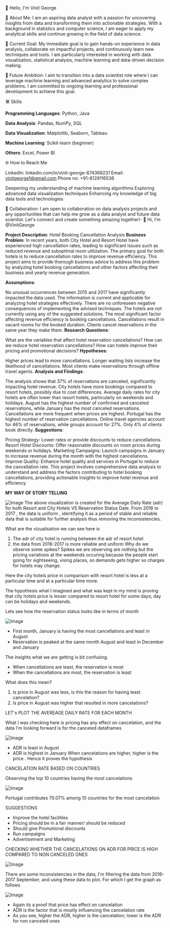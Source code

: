 👋 Hello, I'm Vinit George

🌟 About Me:
I am an aspiring data analyst with a passion for uncovering insights from data and transforming them into actionable strategies. With a background in statistics and computer science, I am eager to apply my analytical skills and continue growing in the field of data science.

🎯 Current Goal:
My immediate goal is to gain hands-on experience in data analysis, collaborate on impactful projects, and continuously learn new techniques and tools. I am particularly interested in working with data visualization, statistical analysis, machine learning and data-driven decision making.

🚀 Future Ambition:
I aim to transition into a data scientist role where I can leverage machine learning and advanced analytics to solve complex problems. I am committed to ongoing learning and professional development to achieve this goal.


🛠️ Skills

**Programming Languages**: Python, Java

**Data Analysis**: Pandas, NumPy, SQL

**Data Visualization**: Matplotlib, Seaborn, Tableau

**Machine Learning**: Scikit-learn (beginner)

**Others**: Excel, Power BI

🌐 How to Reach Me

LinkedIn: linkedin.com/in/vinit-george-674368231
Email: vinitgeorge1@gmail.com
Phone no: +91-8129116536

Deepening my understanding of machine learning algorithms
Exploring advanced data visualization techniques
Enhancing my knowledge of big data tools and technologies

🤝 Collaboration:
I am open to collaboration on data analysis projects and any opportunities that can help me grow as a data analyst and future data scientist. Let's connect and create something amazing together!- 👋 Hi, I’m @VinitGeorge

**Project Description**: Hotel Booking Cancellation Analysis
**Business Problem**:
In recent years, both City Hotel and Resort Hotel have experienced high cancellation rates, leading to significant issues such as reduced revenue and suboptimal room utilization. The primary goal for both hotels is to reduce cancellation rates to improve revenue efficiency. This project aims to provide thorough business advice to address this problem by analyzing hotel booking cancellations and other factors affecting their business and yearly revenue generation.

**Assumptions**:

No unusual occurrences between 2015 and 2017 have significantly impacted the data used.
The information is current and applicable for analyzing hotel strategies effectively.
There are no unforeseen negative consequences of implementing the advised techniques.
The hotels are not currently using any of the suggested solutions.
The most significant factor affecting revenue efficiency is booking cancellations.
Cancellations result in vacant rooms for the booked duration.
Clients cancel reservations in the same year they make them.
**Research Questions**:

What are the variables that affect hotel reservation cancellations?
How can we reduce hotel reservation cancellations?
How can hotels improve their pricing and promotional decisions?
**Hypotheses**:

Higher prices lead to more cancellations.
Longer waiting lists increase the likelihood of cancellations.
Most clients make reservations through offline travel agents.
**Analysis and Findings**:

The analysis shows that 37% of reservations are canceled, significantly impacting hotel revenue.
City hotels have more bookings compared to resort hotels, possibly due to cost differences.
Average daily rates for city hotels are often lower than resort hotels, particularly on weekends and holidays.
August has the highest number of confirmed and canceled reservations, while January has the most canceled reservations.
Cancellations are more frequent when prices are highest.
Portugal has the highest number of reservation cancellations.
Online travel agencies account for 46% of reservations, while groups account for 27%. Only 4% of clients book directly.
**Suggestions**:

Pricing Strategy: Lower rates or provide discounts to reduce cancellations.
Resort Hotel Discounts: Offer reasonable discounts on room prices during weekends or holidays.
Marketing Campaigns: Launch campaigns in January to increase revenue during the month with the highest cancellations.
Improve Quality: Enhance hotel quality and services in Portugal to reduce the cancellation rate.
This project involves comprehensive data analysis to understand and address the factors contributing to hotel booking cancellations, providing actionable insights to improve hotel revenue and efficiency

**MY WAY OF STORY TELLING**

![Image](https://github.com/user-attachments/assets/6e96ef80-1662-42e1-b96b-88f38072be53)
The above visualization is created for the Average Daily Rate (adr) for both Resort and City Hotels VS Reservation Status Date. From 2016 to 2017 , the data is uniform , identifying it as a period of stable and reliable data that is suitable for further analysis thus removing the inconsistencies.
 
What are the vizualisation we can see here is
1) The adr of city hotel is running between the adr of resort hotel
2) the data from 2016-2017 is more reliable and uniform
Why do we observe some spikes?
Spikes we are observing are nothing but the pricing variations at the weekends occuring because the people start going for sightseeing, vising places, so demands gets higher so charges for hotels may change.

Here the city hotels price in comparison with resort hotel  is less at a particular time and at a particular time more.

The hypothesis what I imagined and what was kept in my mind is proving that city hotels price is lesser compared to resort hotel for some days; day can be holidays and weekends.

Lets see how the reservation status looks like in terms of month


![Image](https://github.com/user-attachments/assets/b02dd939-358f-4f9d-937d-040b13c70423)

- First month, January is having the most cancellations and least in August 
- Reservation is peaked at the same month August and least in December and January

 The insights what we are getting is bit confusing.

- When cancellations are least, the reservation is most
- When the cancellations are most, the reservation is least

What does this mean?
1) Is price in August was less, is this the reason for having least cancelation?
2) Is price in August was higher that resulted in more cancelations?

LET's PLOT THE AVEREAGE DAILY RATE FOR EACH MONTH

What I  was checking here is pricing has any effect on cancelation, and the data I'm looking forward is for the canceled dataframes

![Image](https://github.com/user-attachments/assets/8120e6b5-cec5-4e87-aca1-724554345dc0)

- ADR is least in August
- ADR is highest in January
          When cancelations are higher, higher is the price . Hence it proves the hypothesis

CANCELATION RATE BASED ON COUNTRIES

Observing the top 10 countries having the most cancelations

![Image](https://github.com/user-attachments/assets/b652c780-8145-4450-8e52-7fa9661ed9ea)


Portugal contributes 70.07% among 10 countries for the most cancelation

SUGGESTIONS

- Improve the hotel facilities
- Pricing should be in a fair manner/ should be reduced
- Should give Promotional discounts
- Run campaigns 
-  Advertisement and Marketing

CHECKING WHETHER THE CANCELATIONS ON ADR FOR PRICE IS HIGH COMPARED TO NON CANCELED ONES


![Image](https://github.com/user-attachments/assets/2fd2c1f8-79b6-45e3-9929-ea61c33d053c)

There are some inconsistencies in the data, I'm filtering the data from 2016-2017 September, and using these data to plot. For which I get the graph as follows 


![Image](https://github.com/user-attachments/assets/3bce27c6-704b-40e5-becc-bcc648460e1f)

- Again its a proof that price has effect on cancelation
- ADR is the factor that is mostly influencing the cancelation rate
- As you see, higher the ADR, higher is the cancelation; lower is the ADR for non canceled ones


